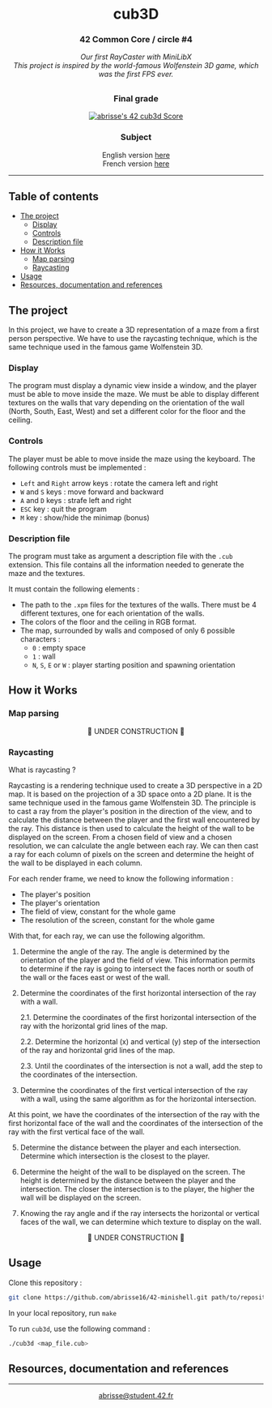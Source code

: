 <div align=center>

# cub3D

### 42 Common Core / circle #4
<i>Our first RayCaster with MiniLibX
<br>
This project is inspired by the world-famous Wolfenstein 3D game, which was the first FPS ever.</i>

##

### Final grade
[![abrisse's 42 cub3d Score](https://badge.nimon.fr/api/v2/clw51aj8x026501rzp5ef4x2f/project/3105810)](https://github.com/Nimon77/badge42)

### Subject
English version [here](https://github.com/abrisse16/42-subjects/blob/7385a594afd19b06ab40ed62b5e8c818d2d8bd21/cub3d-subject-v10.en.pdf)
<br>
French version [here](https://github.com/abrisse16/42-subjects/blob/7385a594afd19b06ab40ed62b5e8c818d2d8bd21/cub3d-subject-v10.fr.pdf)

</div>

---

## Table of contents

- [The project](#the-project)
	- [Display](#display)
	- [Controls](#controls)
	- [Description file](#description-file)
- [How it Works](#how-it-works)
	- [Map parsing](#map-parsing)
	- [Raycasting](#raycasting)
- [Usage](#usage)
- [Resources, documentation and references](#resources-documentation-and-references)


## The project

In this project, we have to create a 3D representation of a maze from a first person perspective. We have to use the raycasting technique, which is the same technique used in the famous game Wolfenstein 3D.

### Display

The program must display a dynamic view inside a window, and the player must be able to move inside the maze.
We must be able to display different textures on the walls that vary depending on the orientation of the wall (North, South, East, West) and set a different color for the floor and the ceiling.

### Controls

The player must be able to move inside the maze using the keyboard. The following controls must be implemented :
- `Left` and `Right` arrow keys : rotate the camera left and right
- `W` and `S` keys : move forward and backward
- `A` and `D` keys : strafe left and right
- `ESC` key : quit the program
- `M` key : show/hide the minimap (bonus)

### Description file

The program must take as argument a description file with the `.cub` extension. This file contains all the information needed to generate the maze and the textures.

It must contain the following elements :
- The path to the `.xpm` files for the textures of the walls. There must be 4 different textures, one for each orientation of the walls.
- The colors of the floor and the ceiling in RGB format.
- The map, surrounded by walls and composed of only 6 possible characters :
	- `0` : empty space
	- `1` : wall
	- `N`, `S`, `E` or `W` : player starting position and spawning orientation


## How it Works

### Map parsing

<p align=center>
	🚧 UNDER CONSTRUCTION 🚧
</p>

### Raycasting

What is raycasting ?

Raycasting is a rendering technique used to create a 3D perspective in a 2D map. It is based on the projection of a 3D space onto a 2D plane. It is the same technique used in the famous game Wolfenstein 3D.
The principle is to cast a ray from the player's position in the direction of the view, and to calculate the distance between the player and the first wall encountered by the ray. This distance is then used to calculate the height of the wall to be displayed on the screen.
From a chosen field of view and a chosen resolution, we can calculate the angle between each ray. We can then cast a ray for each column of pixels on the screen and determine the height of the wall to be displayed in each column.


For each render frame, we need to know the following information :
- The player's position
- The player's orientation
- The field of view, constant for the whole game
- The resolution of the screen, constant for the whole game

With that, for each ray, we can use the following algorithm.

1. Determine the angle of the ray. The angle is determined by the orientation of the player and the field of view. This information permits to determine if the ray is going to intersect the faces north or south of the wall or the faces east or west of the wall.

2. Determine the coordinates of the first horizontal intersection of the ray with a wall.

	2.1. Determine the coordinates of the first horizontal intersection of the ray with the horizontal grid lines of the map.
	
	2.2. Determine the horizontal (x) and vertical (y) step of the intersection of the ray and horizontal grid lines of the map.

	2.3. Until the coordinates of the intersection is not a wall, add the step to the coordinates of the intersection.

3. Determine the coordinates of the first vertical intersection of the ray with a wall, using the same algorithm as for the horizontal intersection.

At this point, we have the coordinates of the intersection of the ray with the first horizontal face of the wall and the coordinates of the intersection of the ray with the first vertical face of the wall.

5. Determine the distance between the player and each intersection. Determine which intersection is the closest to the player.

6. Determine the height of the wall to be displayed on the screen. The height is determined by the distance between the player and the intersection. The closer the intersection is to the player, the higher the wall will be displayed on the screen.

7. Knowing the ray angle and if the ray intersects the horizontal or vertical faces of the wall, we can determine which texture to display on the wall.

<p align=center>
	🚧 UNDER CONSTRUCTION 🚧
</p>

## Usage

Clone this repository :

```sh
git clone https://github.com/abrisse16/42-minishell.git path/to/repository
```

In your local repository, run `make`

To run `cub3d`, use the following command :

```sh
./cub3d <map_file.cub>
```

## Resources, documentation and references


---
<div align=center>
	<a href="mailto:abrisse@student.42.fr">abrisse@student.42.fr</a>
</div>